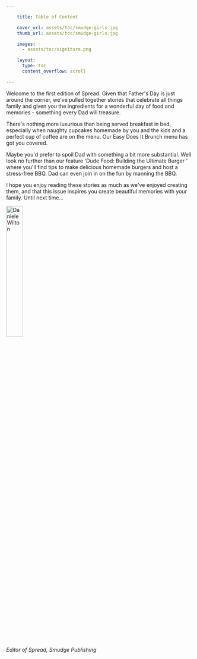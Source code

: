 ```yaml
---

    title: Table of Content

    cover_url: assets/toc/smudge-girls.jpg
    thumb_url: assets/toc/smudge-girls.jpg

    images:
      - assets/toc/signiture.png

    layout:
      type: toc
      content_overflow: scroll

---
```



Welcome to the first edition of Spread.  Given that Father's Day is just around the corner, we've pulled together stories that celebrate all things family and given you the ingredients for a wonderful day of food and memories - something every Dad will treasure.

There's nothing more luxurious than being served breakfast in bed, especially when naughty cupcakes homemade by you and the kids and a perfect cup of coffee are on the menu. Our Easy Does It Brunch menu has got you covered.

Maybe you'd prefer to spoil Dad with something a bit more substantial.  Well look no further than our feature 'Dude Food: Building the Ultimate Burger ' where you'll find tips to make delicious homemade burgers and host a stress-free BBQ. Dad can even join in on the fun by manning the BBQ.

I hope you enjoy reading these stories as much as we've enjoyed creating them, and that this issue inspires you create beautiful memories with your family.  Until next time...


<img alt="Daniele Wilton" data-media-id="images:1" width="30%">


*Editor of Spread, Smudge Publishing*

